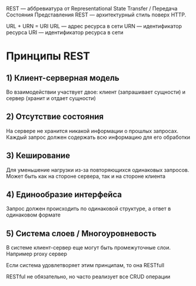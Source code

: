 REST — аббревиатура от Representational State Transfer / Передача Состояния Представления
REST — архитектурный стиль поверх HTTP.

URL + URN = URI
URL — адрес ресурса в сети
URN — идентификатор ресурса
URI — идентификатор ресурса в сети
# Принципы REST
## 1) Клиент-серверная модель
Во взаимодействии участвует двое: клиент (запрашивает сущности) и сервер (хранит и отдает сущности)

## 2) Отсутствие состояния 
На сервере не хранится никакой информации о прошлых запросах. Каждый запрос должен содержать всю информацию для его обработки

## 3) Кеширование
Для уменьшение нагрузки из-за повторяющихся одинаковых запросов. Может быть как на стороне сервера, так и на стороне клиента

## 4) Единообразие интерфейса
Запрос должен происходить по одинаковой структуре, а ответ в одинаковом формате

## 5) Система слоев / Многоуровневость
В системе клиент-сервер еще могут быть промежуточные слои. Например proxy сервер

Если система удовлетворяет этим принципам, то она RESTfull

RESTful не обязательно, но часто реализует все CRUD операции

